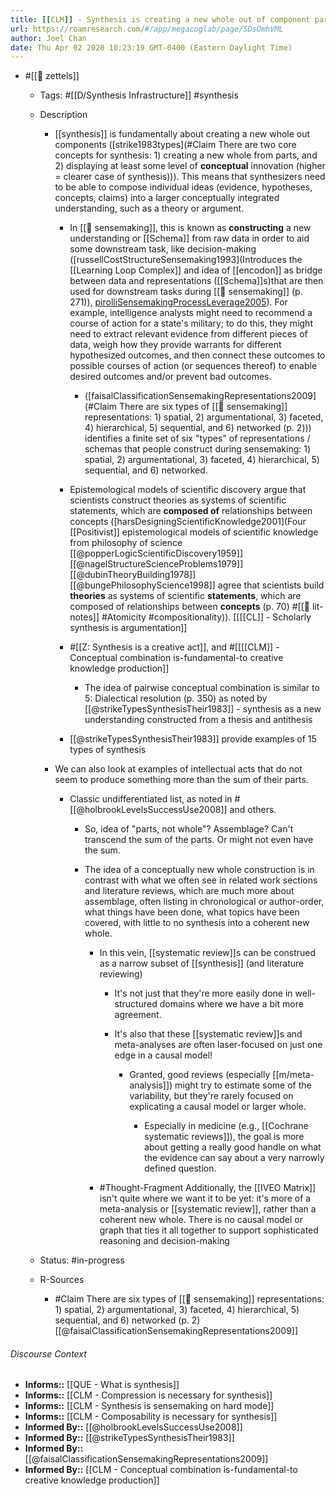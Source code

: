 ```yaml
---
title: [[CLM]] - Synthesis is creating a new whole out of component parts
url: https://roamresearch.com/#/app/megacoglab/page/SDsOmhVML
author: Joel Chan
date: Thu Apr 02 2020 10:23:19 GMT-0400 (Eastern Daylight Time)
---
```


- #[[🌲 zettels]]

    - Tags: #[[D/Synthesis Infrastructure]] #synthesis

    - Description

        - [[synthesis]] is fundamentally about creating a new whole out components ([strike1983types](#Claim There are two core concepts for synthesis: 1) creating a new whole from parts, and 2) displaying at least some level of __conceptual__ innovation (higher = clearer case of synthesis))). This means that synthesizers need to be able to compose individual ideas (evidence, hypotheses, concepts, claims) into a larger conceptually integrated understanding, such as a theory or argument.

            - In [[🧱 sensemaking]], this is known as __constructing__ a new understanding or [[Schema]] from raw data in order to aid some downstream task, like decision-making ([russellCostStructureSensemaking1993](Introduces the [[Learning Loop Complex]] and idea of [[encodon]] as bridge between data and representations ([[Schema]]s)that are then used for downstream tasks during [[🧱 sensemaking]] (p. 271)), [pirolliSensemakingProcessLeverage2005](((lBXyJjlbC)))). For example, intelligence analysts might need to recommend a course of action for a state's military; to do this, they might need to extract relevant evidence from different pieces of data, weigh how they provide warrants for different hypothesized outcomes, and then connect these outcomes to possible courses of action (or sequences thereof) to enable desired outcomes and/or prevent bad outcomes.

                - ([faisalClassificationSensemakingRepresentations2009](#Claim There are six types of [[🧱 sensemaking]] representations: 1) spatial, 2) argumentational, 3) faceted, 4) hierarchical, 5) sequential, and 6) networked (p. 2))) identifies a finite set of six "types" of representations / schemas that people construct during sensemaking: 1) spatial, 2) argumentational, 3) faceted, 4) hierarchical, 5) sequential, and 6) networked.

            - Epistemological models of scientific discovery argue that scientists construct theories as systems of scientific statements, which are **composed of** relationships between concepts ([harsDesigningScientificKnowledge2001](Four [[Positivist]] epistemological models of scientific knowledge from philosophy of science [[@popperLogicScientificDiscovery1959]] [[@nagelStructureScienceProblems1979]] [[@dubinTheoryBuilding1978]] [[@bungePhilosophyScience1998]] agree that scientists build __theories__ as systems of scientific __statements__, which are composed of relationships between __concepts__ (p. 70) #[[📝 lit-notes]] #Atomicity #compositionality)). [[[[CL]] - Scholarly synthesis is argumentation]]

            - #[[Z: Synthesis is a creative act]], and #[[[[CLM]] - Conceptual combination is-fundamental-to creative knowledge production]]

                - The idea of pairwise conceptual combination is similar to 5: Dialectical resolution (p. 350) as noted by [[@strikeTypesSynthesisTheir1983]] - synthesis as a new understanding constructed from a thesis and antithesis

            - [[@strikeTypesSynthesisTheir1983]] provide examples of 15 types of synthesis

        - We can also look at examples of intellectual acts that do not seem to produce something more than the sum of their parts.

            - Classic undifferentiated list, as noted in #[[@holbrookLevelsSuccessUse2008]] and others.

                - So, idea of "parts, not whole"? Assemblage? Can't transcend the sum of the parts. Or might not even have the sum.

                - The idea of a conceptually new whole construction is in contrast with what we often see in related work sections and literature reviews, which are much more about assemblage, often listing in chronological or author-order, what things have been done, what topics have been covered, with little to no synthesis into a coherent new whole.

                    - In this vein, [[systematic review]]s can be construed as a narrow subset of [[synthesis]] (and literature reviewing)

                        - It's not just that they're more easily done in well-structured domains where we have a bit more agreement.

                        - It's also that these [[systematic review]]s and meta-analyses are often laser-focused on just one edge in a causal model!

                            - Granted, good reviews (especially [[m/meta-analysis]]) might try to estimate some of the variability, but they're rarely focused on explicating a causal model or larger whole.

                                - Especially in medicine (e.g., [[Cochrane systematic reviews]]), the goal is more about getting a really good handle on what the evidence can say about a very narrowly defined question.

                    - #Thought-Fragment Additionally, the [[IVEO Matrix]] isn't quite where we want it to be yet: it's more of a meta-analysis or [[systematic review]], rather than a coherent new whole. There is no causal model or graph that ties it all together to support sophisticated reasoning and decision-making

    - Status: #in-progress

    - R-Sources

        - #Claim There are six types of [[🧱 sensemaking]] representations: 1) spatial, 2) argumentational, 3) faceted, 4) hierarchical, 5) sequential, and 6) networked (p. 2) [[@faisalClassificationSensemakingRepresentations2009]]

###### Discourse Context

- **Informs::** [[QUE - What is synthesis]]
- **Informs::** [[CLM - Compression is necessary for synthesis]]
- **Informs::** [[CLM - Synthesis is sensemaking on hard mode]]
- **Informs::** [[CLM - Composability is necessary for synthesis]]
- **Informed By::** [[@holbrookLevelsSuccessUse2008]]
- **Informed By::** [[@strikeTypesSynthesisTheir1983]]
- **Informed By::** [[@faisalClassificationSensemakingRepresentations2009]]
- **Informed By::** [[CLM - Conceptual combination is-fundamental-to creative knowledge production]]
